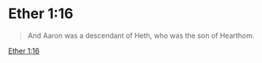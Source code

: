 # Ether 1:16

> And Aaron was a descendant of Heth, who was the son of Hearthom.

[Ether 1:16](https://www.churchofjesuschrist.org/study/scriptures/bofm/ether/1?lang=eng&id=p16#p16)


